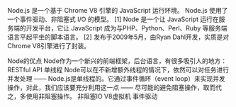 
Node.js 是一个基于 Chrome V8 引擎的 JavaScript 运行环境。 Node.js 使用了一个事件驱动、非阻塞式 I/O 的模型。 [1] 
Node 是一个让 JavaScript 运行在服务端的开发平台，它让 JavaScript 成为与PHP、Python、Perl、Ruby 等服务端语言平起平坐的脚本语言。 [2]  发布于2009年5月，由Ryan Dahl开发，实质是对Chrome V8引擎进行了封装。

Node的优点
Node作为一个新兴的前端框架，后台语言，有很多吸引人的地方：
RESTful API
单线程
Node可以在不新增额外线程的情况下，依然可以对任务进行并发处理 —— Node.js是单线程的。它通过事件循环（event loop）来实现并发操作，对此，我们应该要充分利用这一点 —— 尽可能的避免阻塞操作，取而代之，多使用非阻塞操作。
非阻塞IO
V8虚拟机
事件驱动
